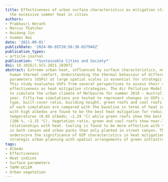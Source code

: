 ```yaml
---
title: Effectiveness of urban surface characteristics as mitigation strategies for
  the excessive summer heat in cities
authors:
- Prabhasri Herath
- Marcus Thatcher
- Huidong Jin
- Xuemei Bai
date: '2021-09-01'
publishDate: '2024-06-05T20:56:30.037946Z'
publication_types:
- article-journal
publication: '*Sustainable Cities and Society*'
doi: 10.1016/J.SCS.2021.103072
abstract: Extreme urban heat, influenced by surface characteristics, negatively affects
  human thermal comfort. Understanding the thermal behaviour of different urban surface
  parameters (USPs) at large spatial scales is essential for strategic heat mitigation.
  This study evaluates USPs from several perspectives to assess their comparative
  effectiveness as heat mitigation strategies. The Air Pollution Model (TAPM) is used
  to simulate the urban climate of Melbourne for summer 2019 – Australia's warmest
  year. Fifty-two simulations are tested to represent changes in USPs as in vegetation
  type, built-cover ratio, building height, green roofs and cool roofs. The results
  of each simulation are compared with the baseline in terms of heat indices. Roofs
  with high albedos are found to be the best heat mitigation for reducing daytime
  temperatures (0.85 albedo; −1.29 °C) while green roofs show the best nighttime efficacy
  (100 %, −1.15 °C). Vegetation ratio, green and cool roofs show near-linear negative
  relationships with heat. Cooling is found to be more effective with trees when distributed
  in both canyon and urban parks than only planted in street canyon. These findings
  underscore the significance of USP characteristics in heat mitigation that can inform
  strategic urban planning with spatial arrangements of green infrastructure.
tags:
- Albedo
- Effectiveness
- Heat indices
- Surface parameters
- TAPM-UCLEM
- Urban vegetation
---
```

